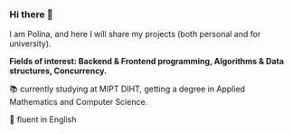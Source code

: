 ### Hi there 👋

I am Polina, and here I will share my projects (both personal and for university).

**Fields of interest: Backend & Frontend programming, Algorithms & Data structures, Concurrency.**

:books: currently studying at MIPT DIHT, getting a degree in Applied Mathematics and Computer Science.

:page_with_curl: fluent in English

<!-- [![Top Langs](https://github-readme-stats.vercel.app/api/top-langs/?username=PolinaChubenko&layout=compact)](https://github.com/anuraghazra/github-readme-stats) -->

<!-- ![Anurag's GitHub stats](https://github-readme-stats.vercel.app/api?username=PolinaChubenko&show_icons=true&theme=radical) -->

<!--

![](https://github-profile-summary-cards.vercel.app/api/cards/repos-per-language?username=PolinaChubenko&theme=solarized_dark)
**PolinaChubenko/PolinaChubenko** is a ✨ _special_ ✨ repository because its `README.md` (this file) appears on your GitHub profile.

Here are some ideas to get you started:

- 🔭 I’m currently working on ...
- 🌱 I’m currently learning ...
- 👯 I’m looking to collaborate on ...
- 🤔 I’m looking for help with ...
- 💬 Ask me about ...
- 📫 How to reach me: ...
- 😄 Pronouns: ...
- ⚡ Fun fact: ... 🏫
-->
